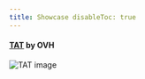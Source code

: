 ```yaml
---
title: Showcase disableToc: true
---
```


#### [TAT](https://ovh.github.io/tat/overview/) by OVH

![TAT image](/images/showcase/tat.png?width=50pc)
